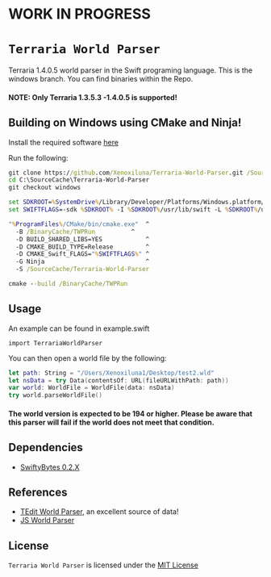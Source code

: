 # WORK IN PROGRESS
# `Terraria World Parser`
Terraria 1.4.0.5 world parser in the Swift programing language. This is the windows branch. You can find binaries within the Repo.

#### NOTE: Only Terraria 1.3.5.3 -1.4.0.5 is supported!

## Building on Windows using CMake and Ninja!
Install the required software [here](https://github.com/compnerd/swift-build/blob/master/docs/GettingStartedWindows.md)

Run the following:

```cmd
git clone https://github.com/Xenoxiluna/Terraria-World-Parser.git /SourceCache/Terraria-World-Parser
cd C:\SourceCache\Terraria-World-Parser
git checkout windows
```

```cmd
set SDKROOT=%SystemDrive%/Library/Developer/Platforms/Windows.platform/Developer/SDKs/Windows.sdk
set SWIFTFLAGS=-sdk %SDKROOT% -I %SDKROOT%/usr/lib/swift -L %SDKROOT%/usr/lib/swift/windows
```

```cmd
"%ProgramFiles%/CMake/bin/cmake.exe"  ^
  -B /BinaryCache/TWPRun          ^
  -D BUILD_SHARED_LIBS=YES            ^
  -D CMAKE_BUILD_TYPE=Release         ^
  -D CMAKE_Swift_FLAGS="%SWIFTFLAGS%" ^
  -G Ninja                            ^
  -S /SourceCache/Terraria-World-Parser

cmake --build /BinaryCache/TWPRun
```

## Usage
An example can be found in example.swift

`import TerrariaWorldParser`

You can then open a world file by the following:

```swift
let path: String = "/Users/Xenoxiluna1/Desktop/test2.wld"
let nsData = try Data(contentsOf: URL(fileURLWithPath: path))
var world: WorldFile = WorldFile(data: nsData)
try world.parseWorldFile()
```

#### The world version is expected to be 194 or higher. Please be aware that this parser will fail if the world does not meet that condition.

## Dependencies

- [SwiftyBytes 0.2.X](https://github.com/Xenoxiluna/SwiftyBytes)

## References

- [TEdit World Parser](https://github.com/TEdit/Terraria-Map-Editor/blob/master/TEditXna/Terraria/World.FileV2.cs), an excellent source of data!
- [JS World Parser](https://github.com/cokolele/terraria-world-parser/)

## License

`Terraria World Parser` is licensed under the [MIT License](LICENSE)
